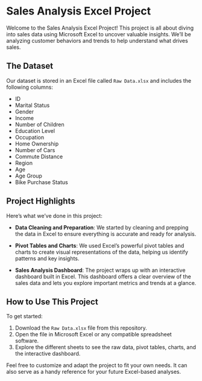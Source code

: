 # Sales Analysis Excel Project

Welcome to the Sales Analysis Excel Project! This project is all about diving into sales data using Microsoft Excel to uncover valuable insights. We’ll be analyzing customer behaviors and trends to help understand what drives sales.

## The Dataset

Our dataset is stored in an Excel file called `Raw Data.xlsx` and includes the following columns:

- ID
- Marital Status
- Gender
- Income
- Number of Children
- Education Level
- Occupation
- Home Ownership
- Number of Cars
- Commute Distance
- Region
- Age
- Age Group
- Bike Purchase Status

## Project Highlights

Here’s what we’ve done in this project:

- **Data Cleaning and Preparation**: We started by cleaning and prepping the data in Excel to ensure everything is accurate and ready for analysis.

- **Pivot Tables and Charts**: We used Excel’s powerful pivot tables and charts to create visual representations of the data, helping us identify patterns and key insights.

- **Sales Analysis Dashboard**: The project wraps up with an interactive dashboard built in Excel. This dashboard offers a clear overview of the sales data and lets you explore important metrics and trends at a glance.

## How to Use This Project

To get started:

1. Download the `Raw Data.xlsx` file from this repository.
2. Open the file in Microsoft Excel or any compatible spreadsheet software.
3. Explore the different sheets to see the raw data, pivot tables, charts, and the interactive dashboard.

Feel free to customize and adapt the project to fit your own needs. It can also serve as a handy reference for your future Excel-based analyses.
